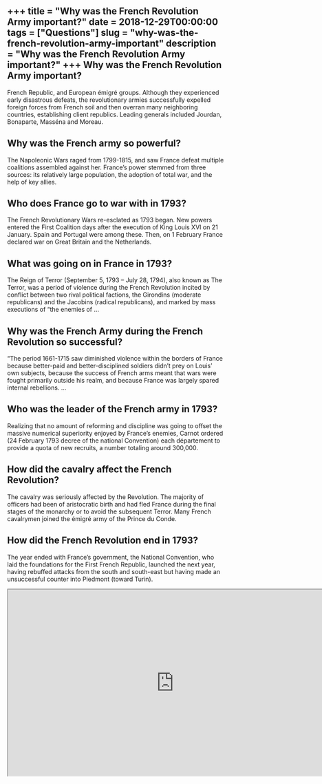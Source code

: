+++
title = "Why was the French Revolution Army important?"
date = 2018-12-29T00:00:00
tags = ["Questions"]
slug = "why-was-the-french-revolution-army-important"
description = "Why was the French Revolution Army important?"
+++
Why was the French Revolution Army important?
---------------------------------------------

French Republic, and European émigré groups. Although they experienced early disastrous defeats, the revolutionary armies successfully expelled foreign forces from French soil and then overran many neighboring countries, establishing client republics. Leading generals included Jourdan, Bonaparte, Masséna and Moreau.

Why was the French army so powerful?
------------------------------------

The Napoleonic Wars raged from 1799-1815, and saw France defeat multiple coalitions assembled against her. France’s power stemmed from three sources: its relatively large population, the adoption of total war, and the help of key allies.

Who does France go to war with in 1793?
---------------------------------------

The French Revolutionary Wars re-esclated as 1793 began. New powers entered the First Coalition days after the execution of King Louis XVI on 21 January. Spain and Portugal were among these. Then, on 1 February France declared war on Great Britain and the Netherlands.

What was going on in France in 1793?
------------------------------------

The Reign of Terror (September 5, 1793 – July 28, 1794), also known as The Terror, was a period of violence during the French Revolution incited by conflict between two rival political factions, the Girondins (moderate republicans) and the Jacobins (radical republicans), and marked by mass executions of “the enemies of …

Why was the French Army during the French Revolution so successful?
-------------------------------------------------------------------

“The period 1661-1715 saw diminished violence within the borders of France because better-paid and better-disciplined soldiers didn’t prey on Louis’ own subjects, because the success of French arms meant that wars were fought primarily outside his realm, and because France was largely spared internal rebellions. …

Who was the leader of the French army in 1793?
----------------------------------------------

Realizing that no amount of reforming and discipline was going to offset the massive numerical superiority enjoyed by France’s enemies, Carnot ordered (24 February 1793 decree of the national Convention) each département to provide a quota of new recruits, a number totaling around 300,000.

How did the cavalry affect the French Revolution?
-------------------------------------------------

The cavalry was seriously affected by the Revolution. The majority of officers had been of aristocratic birth and had fled France during the final stages of the monarchy or to avoid the subsequent Terror. Many French cavalrymen joined the émigré army of the Prince du Conde.

How did the French Revolution end in 1793?
------------------------------------------

The year ended with France’s government, the National Convention, who laid the foundations for the First French Republic, launched the next year, having rebuffed attacks from the south and south-east but having made an unsuccessful counter into Piedmont (toward Turin).

<iframe allow="accelerometer; autoplay; clipboard-write; encrypted-media; gyroscope; picture-in-picture" allowfullscreen="" class="__youtube_prefs__  epyt-is-override  no-lazyload" data-no-lazy="1" data-origheight="433" data-origwidth="770" data-skipgform_ajax_framebjll="" height="433" id="_ytid_91045" loading="lazy" src="https://www.youtube.com/embed/NeVJDd1XhIk?enablejsapi=1&autoplay=0&cc_load_policy=0&cc_lang_pref=&iv_load_policy=1&loop=0&modestbranding=0&rel=1&fs=1&playsinline=0&autohide=2&theme=dark&color=red&controls=1&" title="YouTube player" width="770"></iframe>